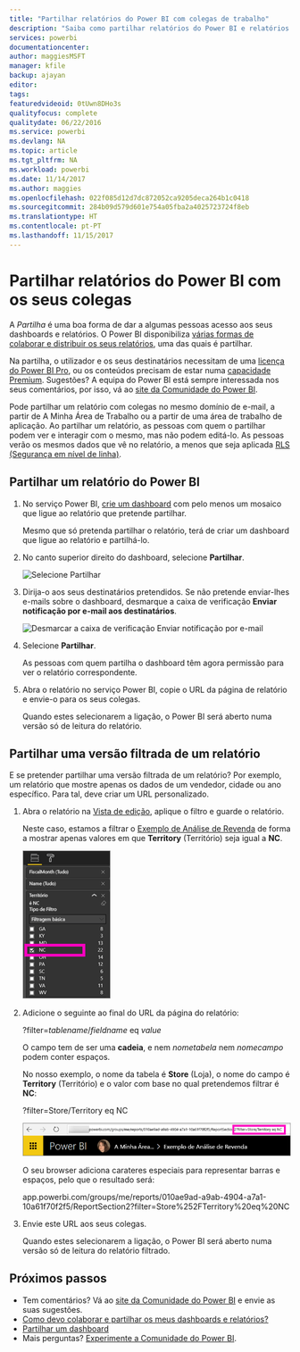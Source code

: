 ```yaml
---
title: "Partilhar relatórios do Power BI com colegas de trabalho"
description: "Saiba como partilhar relatórios do Power BI e relatórios filtrados com colegas de trabalho na sua organização."
services: powerbi
documentationcenter: 
author: maggiesMSFT
manager: kfile
backup: ajayan
editor: 
tags: 
featuredvideoid: 0tUwn8DHo3s
qualityfocus: complete
qualitydate: 06/22/2016
ms.service: powerbi
ms.devlang: NA
ms.topic: article
ms.tgt_pltfrm: NA
ms.workload: powerbi
ms.date: 11/14/2017
ms.author: maggies
ms.openlocfilehash: 022f085d12d7dc872052ca9205deca264b1c0418
ms.sourcegitcommit: 284b09d579d601e754a05fba2a4025723724f8eb
ms.translationtype: HT
ms.contentlocale: pt-PT
ms.lasthandoff: 11/15/2017
---
```

# <a name="share-power-bi-reports-with-your-coworkers"></a>Partilhar relatórios do Power BI com os seus colegas
A *Partilha* é uma boa forma de dar a algumas pessoas acesso aos seus dashboards e relatórios. O Power BI disponibiliza [várias formas de colaborar e distribuir os seus relatórios](service-how-to-collaborate-distribute-dashboards-reports.md), uma das quais é partilhar.

Na partilha, o utilizador e os seus destinatários necessitam de uma [licença do Power BI Pro](service-free-vs-pro.md), ou os conteúdos precisam de estar numa [capacidade Premium](service-premium.md). Sugestões? A equipa do Power BI está sempre interessada nos seus comentários, por isso, vá ao [site da Comunidade do Power BI](https://community.powerbi.com/).

Pode partilhar um relatório com colegas no mesmo domínio de e-mail, a partir de A Minha Área de Trabalho ou a partir de uma área de trabalho de aplicação. Ao partilhar um relatório, as pessoas com quem o partilhar podem ver e interagir com o mesmo, mas não podem editá-lo. As pessoas verão os mesmos dados que vê no relatório, a menos que seja aplicada [RLS (Segurança em nível de linha)](service-admin-rls.md). 

## <a name="share-a-power-bi-report"></a>Partilhar um relatório do Power BI
1. No serviço Power BI, [crie um dashboard](service-dashboard-create.md) com pelo menos um mosaico que ligue ao relatório que pretende partilhar. 
   
    Mesmo que só pretenda partilhar o relatório, terá de criar um dashboard que ligue ao relatório e partilhá-lo. 

1. No canto superior direito do dashboard, selecione **Partilhar**.

     ![Selecione Partilhar](media/service-share-reports/power-bi-share-upper-right.png)
  
2. Dirija-o aos seus destinatários pretendidos. Se não pretende enviar-lhes e-mails sobre o dashboard, desmarque a caixa de verificação **Enviar notificação por e-mail aos destinatários**.

     ![Desmarcar a caixa de verificação Enviar notificação por e-mail](media/service-share-reports/power-bi-share-dont-send-mail.png)

4. Selecione **Partilhar**.

      As pessoas com quem partilha o dashboard têm agora permissão para ver o relatório correspondente. 

1. Abra o relatório no serviço Power BI, copie o URL da página de relatório e envie-o para os seus colegas. 
   
    Quando estes selecionarem a ligação, o Power BI será aberto numa versão só de leitura do relatório.

## <a name="share-a-filtered-version-of-a-report"></a>Partilhar uma versão filtrada de um relatório
E se pretender partilhar uma versão filtrada de um relatório? Por exemplo, um relatório que mostre apenas os dados de um vendedor, cidade ou ano específico. Para tal, deve criar um URL personalizado.

1. Abra o relatório na [Vista de edição](service-reading-view-and-editing-view.md), aplique o filtro e guarde o relatório.
   
   Neste caso, estamos a filtrar o [Exemplo de Análise de Revenda](sample-tutorial-connect-to-the-samples.md) de forma a mostrar apenas valores em que **Territory** (Território) seja igual a **NC**.
   
   ![Painel de filtros do relatório](media/service-share-reports/power-bi-filter-report2.png)
2. Adicione o seguinte ao final do URL da página do relatório:
   
   ?filter=*tablename*/*fieldname* eq *value*
   
    O campo tem de ser uma **cadeia**, e nem *nometabela* nem *nomecampo* podem conter espaços.
   
   No nosso exemplo, o nome da tabela é **Store** (Loja), o nome do campo é **Territory** (Território) e o valor com base no qual pretendemos filtrar é **NC**:
   
    ?filter=Store/Territory eq NC
   
   ![URL de relatório filtrado](media/service-share-reports/power-bi-filter-url3.png)
   
   O seu browser adiciona carateres especiais para representar barras e espaços, pelo que o resultado será:
   
   app.powerbi.com/groups/me/reports/010ae9ad-a9ab-4904-a7a1-10a61f70f2f5/ReportSection2?filter=Store%252FTerritory%20eq%20NC
3. Envie este URL aos seus colegas. 
   
   Quando estes selecionarem a ligação, o Power BI será aberto numa versão só de leitura do relatório filtrado.

## <a name="next-steps"></a>Próximos passos
* Tem comentários? Vá ao [site da Comunidade do Power BI](https://community.powerbi.com/) e envie as suas sugestões.
* [Como devo colaborar e partilhar os meus dashboards e relatórios?](service-how-to-collaborate-distribute-dashboards-reports.md)
* [Partilhar um dashboard](service-share-dashboards.md)
* Mais perguntas? [Experimente a Comunidade do Power BI](http://community.powerbi.com/).

